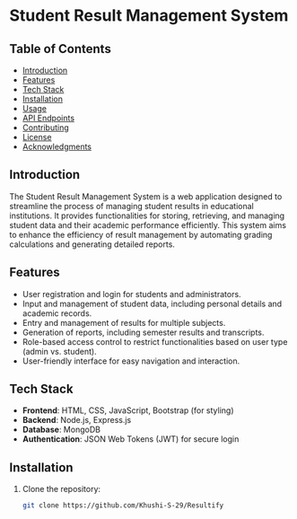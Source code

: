 # Student Result Management System

## Table of Contents
- [Introduction](#introduction)
- [Features](#features)
- [Tech Stack](#tech-stack)
- [Installation](#installation)
- [Usage](#usage)
- [API Endpoints](#api-endpoints)
- [Contributing](#contributing)
- [License](#license)
- [Acknowledgments](#acknowledgments)

## Introduction
The Student Result Management System is a web application designed to streamline the process of managing student results in educational institutions. It provides functionalities for storing, retrieving, and managing student data and their academic performance efficiently. This system aims to enhance the efficiency of result management by automating grading calculations and generating detailed reports.

## Features
- User registration and login for students and administrators.
- Input and management of student data, including personal details and academic records.
- Entry and management of results for multiple subjects.
- Generation of reports, including semester results and transcripts.
- Role-based access control to restrict functionalities based on user type (admin vs. student).
- User-friendly interface for easy navigation and interaction.

## Tech Stack
- **Frontend**: HTML, CSS, JavaScript, Bootstrap (for styling)
- **Backend**: Node.js, Express.js
- **Database**: MongoDB
- **Authentication**: JSON Web Tokens (JWT) for secure login

## Installation
1. Clone the repository:
   ```bash
   git clone https://github.com/Khushi-S-29/Resultify
